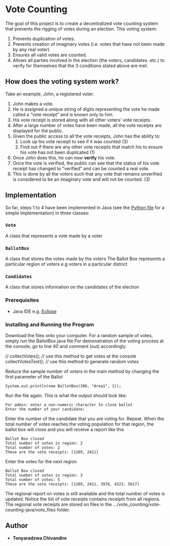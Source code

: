 # Vote Counting

The goal of this project is to create a decentralized vote counting system that prevents the rigging of votes during an election. This voting system:
1. Prevents duplication of votes.
2. Prevents creation of imaginary votes (i.e. votes that have not been made by any real voter)
3. Ensures all valid votes are counted.
4. Allows all parties involved in the election (the voters, candidates. etc.) to verify for themselves that the 3 conditions stated above are met.

## How does the voting system work?
Take an example, John, a registered voter.
1. John makes a vote. 
2. He is assigned a unique string of digits representing the vote he made called a “vote receipt” and is known only to him.
3. His vote receipt is stored along with all other voters' vote receipts.
4. After a large number of votes have been made, all the vote receipts are displayed for the public.
5. Given the public access to all the vote receipts, John has the ability to: 
    1. Look up his vote receipt to see if it was counted (3) 
    2. Find out if there are any other vote receipts that match his to ensure his vote has not been duplicated (1)
6. Once John does this, he can now **verify** his vote.
7. Once the vote is verified, the public can see that the status of his vote receipt has changed to “verified” and can be counted a real vote.
8. This is done by all the voters such that any vote that remains unverified is considered to be an imaginary vote and will not be counted. (3)

## Implementation

So far, steps 1 to 4 have been implemented in Java (see the [Python file](https://github.com/Tonyaradzwa/vote_counting/blob/main/voting_counting_main.py) for a simple implementation) in three classes: 
### `Vote` 
A class that represents a vote made by a voter

### `BallotBox` 
A class that stores the votes made by the voters The Ballot Box represents a particular region of voters e.g voters in a particular district

### `Candidates` 
A class that stores information on the candidates of the election

### Prerequisites

- Java IDE e.g. [Eclipse](https://www.eclipse.org/downloads/packages/)

### Installing and Running the Program

Download the files onto your computer. 
For a random sample of votes, simply run the BallotBox.java file
For demonstration of the voting process at the console, go to line 40 and comment (out) accordingly.

  // collectVotes(); // use this method to get votes at the console	
	collectVotesTest(); // use this method to generate random votes

Reduce the sample number of voters in the main method by changing the first parameter of the Ballot

    System.out.println(new BallotBox(300, "Area1", 1));
    
Run the file again. 
This is what the output should look like:

    For admin: enter a non-numeric character to close ballot 
    Enter the number of your candidate: 

Enter the number of the candidate that you are voting for. Repeat.
When the total number of votes reaches the voting population for that region, the ballot box will close and you will receive a report like this

    Ballot Box closed
    Total number of votes in region: 2
    Total number of votes: 2
    These are the vote receipts: [1289, 2411]
    
Enter the votes for the next region

    Ballot Box closed
    Total number of votes in region: 3
    Total number of votes: 5
    These are the vote receipts: [1289, 2411, 3976, 4323, 5617]

The regional report on votes is still available and the total number of votes is updated. Notice the list of vote receipts contains receipts from all regions. The regional vote receipts are stored on files in the .../vote_counting/vote-counting-java/vote_files folder.

## Author

  - **Tonyaradzwa Chivandire**
